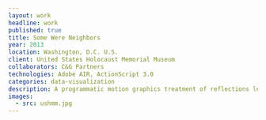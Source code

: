 ```yaml
---
layout: work
headline: work
published: true
title: Some Were Neighbors
year: 2013
location: Washington, D.C. U.S.
client: United States Holocaust Memorial Museum
collaborators: C&G Partners
technologies: Adobe AIR, ActionScript 3.0
categories: data-visualization
description: A programmatic motion graphics treatment of reflections left by visitors to the museum
images:
  - src: ushmm.jpg
---
```

